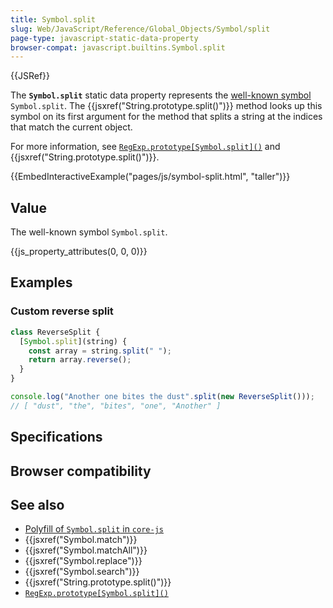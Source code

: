 ```yaml
---
title: Symbol.split
slug: Web/JavaScript/Reference/Global_Objects/Symbol/split
page-type: javascript-static-data-property
browser-compat: javascript.builtins.Symbol.split
---
```


{{JSRef}}

The **`Symbol.split`** static data property represents the [well-known symbol](/Web/JavaScript/Reference/Global_Objects/Symbol#well-known_symbols) `Symbol.split`. The {{jsxref("String.prototype.split()")}} method looks up this symbol on its first argument for the method that splits a string at the indices that match the current object.

For more information, see [`RegExp.prototype[Symbol.split]()`](/Web/JavaScript/Reference/Global_Objects/RegExp/Symbol.split) and {{jsxref("String.prototype.split()")}}.

{{EmbedInteractiveExample("pages/js/symbol-split.html", "taller")}}

## Value

The well-known symbol `Symbol.split`.

{{js_property_attributes(0, 0, 0)}}

## Examples

### Custom reverse split

```js
class ReverseSplit {
  [Symbol.split](string) {
    const array = string.split(" ");
    return array.reverse();
  }
}

console.log("Another one bites the dust".split(new ReverseSplit()));
// [ "dust", "the", "bites", "one", "Another" ]
```

## Specifications



## Browser compatibility



## See also

- [Polyfill of `Symbol.split` in `core-js`](https://github.com/zloirock/core-js#ecmascript-symbol)
- {{jsxref("Symbol.match")}}
- {{jsxref("Symbol.matchAll")}}
- {{jsxref("Symbol.replace")}}
- {{jsxref("Symbol.search")}}
- {{jsxref("String.prototype.split()")}}
- [`RegExp.prototype[Symbol.split]()`](/Web/JavaScript/Reference/Global_Objects/RegExp/Symbol.split)
